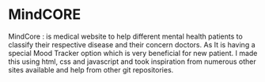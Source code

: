 # MindCORE
MindCore : is medical website to help different mental health patients to classify their respective disease and their concern doctors. As It is having a special Mood Tracker option which is very beneficial for new patient.
I made this using html, css and javascript and took inspiration from numerous other sites available and help from other git repositories.

